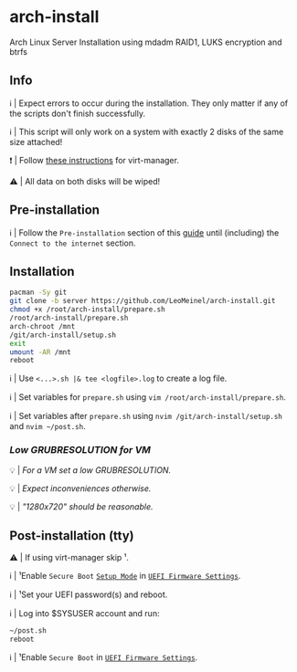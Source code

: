 # arch-install

Arch Linux Server Installation using mdadm RAID1, LUKS encryption and btrfs

## Info

:information_source: | Expect errors to occur during the installation. They only matter if any of the scripts don't finish successfully.

:information_source: | This script will only work on a system with exactly 2 disks of the same size attached!

:exclamation: | Follow [these instructions](https://github.com/LeoMeinel/arch-install/blob/server/virt-manager.md) for virt-manager.

:warning: | All data on both disks will be wiped!

## Pre-installation

:information_source: | Follow the `Pre-installation` section of this [guide](https://wiki.archlinux.org/title/Installation_guide#Pre-installation) until (including) the `Connect to the internet` section.

## Installation

```sh
pacman -Sy git
git clone -b server https://github.com/LeoMeinel/arch-install.git
chmod +x /root/arch-install/prepare.sh
/root/arch-install/prepare.sh
arch-chroot /mnt
/git/arch-install/setup.sh
exit
umount -AR /mnt
reboot
```

:information_source: | Use `<...>.sh |& tee <logfile>.log` to create a log file.

:information_source: | Set variables for `prepare.sh` using `vim /root/arch-install/prepare.sh`.

:information_source: | Set variables after `prepare.sh` using `nvim /git/arch-install/setup.sh` and `nvim ~/post.sh`.

### _Low GRUBRESOLUTION for VM_

:bulb: | _For a VM set a low GRUBRESOLUTION._

:bulb: | _Expect inconveniences otherwise._

:bulb: | _"1280x720" should be reasonable._

## Post-installation (tty)

:warning: | If using virt-manager skip ¹.

:information_source: | ¹Enable `Secure Boot` [`Setup Mode`](https://wiki.archlinux.org/title/Unified_Extensible_Firmware_Interface/Secure_Boot#Putting_firmware_in_"Setup_Mode") in [`UEFI Firmware Settings`](https://wiki.archlinux.org/title/Unified_Extensible_Firmware_Interface/Secure_Boot#Before_booting_the_OS).

:information_source: | ¹Set your UEFI password(s) and reboot.

:information_source: | Log into $SYSUSER account and run:

```sh
~/post.sh
reboot
```

:information_source: | ¹Enable `Secure Boot` in [`UEFI Firmware Settings`](https://wiki.archlinux.org/title/Unified_Extensible_Firmware_Interface/Secure_Boot#Before_booting_the_OS).
